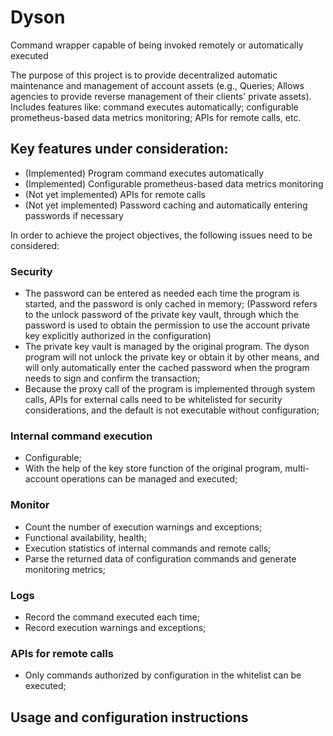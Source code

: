 # Dyson
Command wrapper capable of being invoked remotely or automatically executed

The purpose of this project is to provide decentralized automatic maintenance and management of account assets (e.g., Queries; Allows agencies to provide reverse management of their clients' private assets). Includes features like: command executes automatically; configurable prometheus-based data metrics monitoring; APIs for remote calls, etc.

## Key features under consideration:

* (Implemented) Program command executes automatically
* (Implemented) Configurable prometheus-based data metrics monitoring
* (Not yet implemented) APIs for remote calls
* (Not yet implemented) Password caching and automatically entering passwords if necessary

In order to achieve the project objectives, the following issues need to be considered:

### Security
  * The password can be entered as needed each time the program is started, and the password is only cached in memory; (Password refers to the unlock password of the private key vault, through which the password is used to obtain the permission to use the account private key explicitly authorized in the configuration)
  * The private key vault is managed by the original program. The dyson program will not unlock the private key or obtain it by other means, and will only automatically enter the cached password when the program needs to sign and confirm the transaction;
  * Because the proxy call of the program is implemented through system calls, APIs for external calls need to be whitelisted for security considerations, and the default is not executable without configuration;

### Internal command execution
  * Configurable;
  * With the help of the key store function of the original program, multi-account operations can be managed and executed;

### Monitor
  * Count the number of execution warnings and exceptions;
  * Functional availability, health;
  * Execution statistics of internal commands and remote calls;
  * Parse the returned data of configuration commands and generate monitoring metrics;

### Logs
  * Record the command executed each time;
  * Record execution warnings and exceptions;

### APIs for remote calls
  * Only commands authorized by configuration in the whitelist can be executed;

## Usage and configuration instructions


